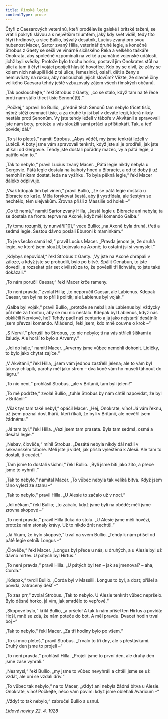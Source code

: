 ```yaml
---
title: Římské legie
contentType: prose
---
```


<section>

Čtyři z Caesarových veteránů, kteří prodělavše galské i britské tažení, se vrátili pokryti slávou a s největším triumfem, jaký kdy svět viděl, tedy tito čtyři hrdinové, a sice Bullio, bývalý desátník, Lucius zvaný pro svou hubenost Macer, Sartor zvaný Hilla, veterinář druhé legie, a konečně Strobus z Gaety se sešli ve vinárně sicilského Řeka a velkého taškáře Onokrata, aby společně vzpomínali na velké a památné vojenské události, jichž byli svědky. Protože bylo trochu horko, postavil jim Onokrates stůl na ulici a tam ti čtyři vojáci popíjeli hlasitě hovoříce. Kdo by se divil, že záhy se kolem nich nakupili lidé z té ulice, řemeslníci, oslaři, děti a ženy s nemluvňaty na rukou, aby naslouchali jejich slovům? Vězte, že slavné činy velikého Caesara tehdy ještě vzbuzovaly zájem všech římských občanů.

„Tak poslouchejte,“ řekl Strobus z Gaety, „co se stalo, když tam na té řece proti nám stálo třicet tisíc Senonů[\[9\]](./resources/undefined).“

„Počkej,“ opravil ho Bullio, „předně těch Senonů tam nebylo třicet tisíc, nýbrž stěží osmnáct tisíc, a za druhé ty jsi byl v deváté legii, která nikdy nestála proti Senonům. Vy jste tehdy leželi v táboře v Akvitánii a spravovali jste nám boty, protože u vás sloužili samí prťáci a příštipkáři. Tak, a teď povídej dál.“

„To si to pleteš,“ namítl Strobus. „Abys věděl, my jsme tenkrát leželi v Lutécii. A boty jsme vám spravovali tenkrát, když jste si je prodřeli, jak jste utíkali od Gergovie. Tehdy jste dostali pořádný mazec, vy a pátá legie, a patřilo vám to.“

„Tak to nebylo,“ pravil Lucius zvaný Macer. „Pátá legie nikdy nebyla u Gergovie. Pátá legie dostala na kalhoty hned u Bibracte, a od té doby ji už nemohli nikam dostat, leda na vyžírku. To byla pěkná legie,“ řekl Macer daleko odplivuje.

„Však kdopak tím byl vinen,“ pravil Bullio, „že se pátá legie dostala u Bibracte do kaše. Měla forykovat šestá, aby ji vystřídala, ale šestým se nechtělo, těm ulejvákům. Zrovna přišli z Massilie od holek –“

„Co tě nemá,“ namítl Sartor zvaný Hilla, „šestá legie u Bibracte ani nebyla; ta se dostala na frontu teprve na Axoně, když měl komando Galba.“

„Ty tomu rozumíš, ty nunváři[\[10\]](./resources/undefined),“ vece Bullio; „na Axoně byla druhá, třetí a sedmá legie. Šestou dávno poslali Eburoni k maminkám.“

„To je všecko samá lež,“ pravil Lucius Macer. „Pravda jenom je, že druhá legie, ve které jsem sloužil, bojovala na Axoně; to ostatní jsi si vymyslel.“

„Kdybys nepovídal,“ řekl Strobus z Gaety. „Vy jste na Axoně chrápali v záloze, a když jste se probudili, bylo po bitvě. Spálit Cenabun, to jste dovedli, a rozsekat pár set civilistů za to, že pověsili tři lichváře, to jste také dokázali.“

„To nám poručil Caesar,“ řekl Macer krče rameny.

„To není pravda,“ zvolal Hilla; „to neporučil Caesar, ale Labienus. Kdepak Caesar, ten byl na to příliš politik; ale Labienus byl voják.“

„Galba byl voják,“ pravil Bullio, „protože se nebál; ale Labienus byl vždycky půl míle za frontou, aby se mu nic nestalo. Kdepak byl Labienus, když nás obklíčili Nerviové, he? Tehdy padl náš centurio a já jako nejstarší desátník jsem převzal komando. Mládenci, řekl jsem, kdo mně couvne o krok –“

„S Nervií,“ přerušil ho Strobus, „to nic nebylo; ti na vás stříleli šiškami a žaludy. Ale horší to bylo s Arverny.“

„Jdi do háje,“ namítl Macer. „Arverny jsme vůbec nemohli dohonit. Lidičky, to bylo jako chytat zajíce.“

„V Akvitánii,“ řekl Hilla, „jsem vám jednou zastřelil jelena; ale to vám byl takový chlapík, parohy měl jako strom – dva koně vám ho museli táhnout do lágru.“

„To nic není,“ prohlásil Strobus, „ale v Británii, tam byli jeleni!“

„To mě podržte,“ zvolal Bullio, „tuhle Strobus by nám chtěl napovídat, že byl v Británii!“

„Však tys tam také nebyl,“ opáčil Macer. „Hej, Onokrate, víno! Já vám řeknu, už jsem poznal dost lhářů, kteří říkali, že byli v Británii, ale nevěřil jsem žádnému.“

„Já tam byl,“ řekl Hilla. „Vezl jsem tam prasata. Byla tam sedmá, osmá a desátá legie.“

„Nebav, člověče,“ mínil Strobus. „Desátá nebyla nikdy dál nežli v sekvanském táboře. Měli jste ji vidět, jak přišla vyleštěná k Alesii. Ale tam to dostali, ti cucáci.“

„Tam jsme to dostali všichni,“ řekl Bullio. „Byli jsme biti jako žito, a přece jsme to vyhráli.“

„Tak to nebylo,“ namítal Macer. „To vůbec nebyla tak veliká bitva. Když jsem ráno vylezl ze stanu –“

„Tak to nebylo,“ pravil Hilla. „U Alesie to začalo už v noci.“

„Jdi někam,“ řekl Bullio; „to začalo, když jsme byli na obědě; měli jsme zrovna skopové –“

„To není pravda,“ pravil Hilla tluka do stolu. „U Alesie jsme měli hovězí, protože nám stonaly krávy. Už to nikdo žrát nechtěl.“

„Já říkám, že bylo skopové,“ trval na svém Bullio. „Tehdy k nám přišel od páté legie setník Longus –“

„Člověče,“ řekl Macer. „Longus byl přece u nás, u druhých, a u Alesie byl už dávno mrtev. U pátých byl Hirtus.“

„To není pravda,“ pravil Hilla. „U pátých byl ten – jak se jmenoval? – aha, Corda.“

„Kdepak,“ tvrdil Bullio. „Corda byl v Massilii. Longus to byl, a dost; přišel a povídá, zatracený déšť –“

„To zas prr,“ zvolal Strobus. „Tak to nebylo. U Alesie tenkrát vůbec nepršelo. Bylo děsné horko, já vím, jak smrdělo to vepřové.“

„Skopové bylo,“ křikl Bullio, „a pršelo! A tak k nám přišel ten Hirtus a povídá: Hoši, mně se zdá, že nám poteče do bot. A měl pravdu. Dvacet hodin trval boj –“

„Tak to nebylo,“ řekl Macer. „Za tři hodiny bylo po všem.“

„To si moc pleteš,“ pravil Strobus. „Trvalo to tři dny, ale s přestávkami. Druhý den jsme to projeli –“

„To není pravda,“ prohlásil Hilla. „Projeli jsme to první den, ale druhý den jsme zase vyhráli.“

„Nesmysl,“ řekl Bullio, „my jsme to vůbec nevyhráli a chtěli jsme se už vzdát, ale oni se vzdali dřív.“

„To vůbec tak nebylo,“ na to Macer, „vždyť ani nebyla žádná bitva u Alesie. Onokrate, víno! Počkejte, něco vám povím: když jsme obléhali Avaricum –“

„Vždyť to tak nebylo,“ zabručel Bullio a usnul.

_Lidové noviny 22. 4. 1928_

</section>

